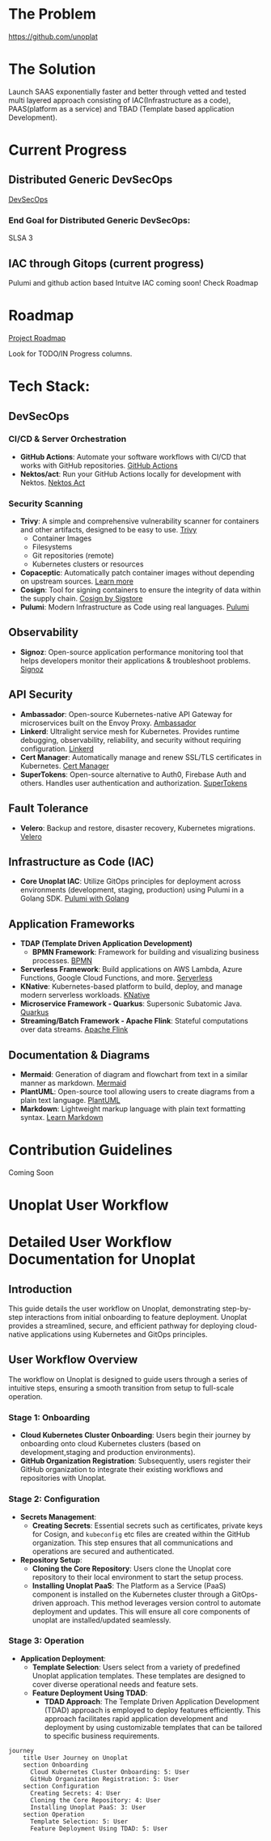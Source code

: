 # The Problem
https://github.com/unoplat

# The Solution
Launch SAAS exponentially faster and better through  vetted and tested multi layered approach consisting of IAC(Infrastructure as a code), PAAS(platform as a service) and TBAD (Template based application Development).

# Current Progress

## Distributed Generic DevSecOps

[DevSecOps](https://github.com/unoplat/unoplat/blob/develop/.github/devSecOps.md)

### End Goal for Distributed Generic DevSecOps:
SLSA 3

## IAC through Gitops (current progress)

Pulumi and github action based Intuitve IAC coming soon! Check Roadmap

# Roadmap

[Project Roadmap](https://github.com/orgs/unoplat/projects/5)

Look for TODO/IN Progress columns.

# Tech Stack:

## DevSecOps 

### CI/CD & Server Orchestration
- **GitHub Actions**: Automate your software workflows with CI/CD that works with GitHub repositories. [GitHub Actions](https://github.com/features/actions)
- **Nektos/act**: Run your GitHub Actions locally for development with Nektos. [Nektos Act](https://github.com/nektos/act)

### Security Scanning
- **Trivy**: A simple and comprehensive vulnerability scanner for containers and other artifacts, designed to be easy to use. [Trivy](https://aquasecurity.github.io/trivy/)
  - Container Images
  - Filesystems
  - Git repositories (remote)
  - Kubernetes clusters or resources
- **Copaceptic**: Automatically patch container images without depending on upstream sources. [Learn more](https://example.com/copaceptic)
- **Cosign**: Tool for signing containers to ensure the integrity of data within the supply chain. [Cosign by Sigstore](https://github.com/sigstore/cosign)
- **Pulumi**: Modern Infrastructure as Code using real languages. [Pulumi](https://www.pulumi.com/)

## Observability
- **Signoz**: Open-source application performance monitoring tool that helps developers monitor their applications & troubleshoot problems. [Signoz](https://signoz.io/)

## API Security
- **Ambassador**: Open-source Kubernetes-native API Gateway for microservices built on the Envoy Proxy. [Ambassador](https://www.getambassador.io/)
- **Linkerd**: Ultralight service mesh for Kubernetes. Provides runtime debugging, observability, reliability, and security without requiring configuration. [Linkerd](https://linkerd.io/)
- **Cert Manager**: Automatically manage and renew SSL/TLS certificates in Kubernetes. [Cert Manager](https://cert-manager.io/)
- **SuperTokens**: Open-source alternative to Auth0, Firebase Auth and others. Handles user authentication and authorization. [SuperTokens](https://supertokens.io/)

## Fault Tolerance
- **Velero**: Backup and restore, disaster recovery, Kubernetes migrations. [Velero](https://velero.io/)

## Infrastructure as Code (IAC)
- **Core Unoplat IAC**: Utilize GitOps principles for deployment across environments (development, staging, production) using Pulumi in a Golang SDK. [Pulumi with Golang](https://www.pulumi.com/docs/intro/languages/go/)

## Application Frameworks
- **TDAP (Template Driven Application Development)**
  - **BPMN Framework**: Framework for building and visualizing business processes. [BPMN](https://bpmn.io/)
- **Serverless Framework**: Build applications on AWS Lambda, Azure Functions, Google Cloud Functions, and more. [Serverless](https://www.serverless.com/)
- **KNative**: Kubernetes-based platform to build, deploy, and manage modern serverless workloads. [KNative](https://knative.dev/)
- **Microservice Framework - Quarkus**: Supersonic Subatomic Java. [Quarkus](https://quarkus.io/)
- **Streaming/Batch Framework - Apache Flink**: Stateful computations over data streams. [Apache Flink](https://flink.apache.org/)

## Documentation & Diagrams
- **Mermaid**: Generation of diagram and flowchart from text in a similar manner as markdown. [Mermaid](https://mermaid-js.github.io/mermaid/)
- **PlantUML**: Open-source tool allowing users to create diagrams from a plain text language. [PlantUML](https://plantuml.com/)
- **Markdown**: Lightweight markup language with plain text formatting syntax. [Learn Markdown](https://www.markdownguide.org/)


# Contribution Guidelines

Coming Soon

# Unoplat User Workflow
# Detailed User Workflow Documentation for Unoplat

## Introduction
This guide details the user workflow on Unoplat, demonstrating step-by-step interactions from initial onboarding to feature deployment. Unoplat provides a streamlined, secure, and efficient pathway for deploying cloud-native applications using Kubernetes and GitOps principles.

## User Workflow Overview
The workflow on Unoplat is designed to guide users through a series of intuitive steps, ensuring a smooth transition from setup to full-scale operation.

### Stage 1: Onboarding
- **Cloud Kubernetes Cluster Onboarding**: Users begin their journey by onboarding onto cloud Kubernetes clusters (based on development,staging and production environments).
- **GitHub Organization Registration**: Subsequently, users register their GitHub organization to integrate their existing workflows and repositories with Unoplat.

### Stage 2: Configuration
- **Secrets Management**:
  - **Creating Secrets**: Essential secrets such as certificates, private keys for Cosign, and `kubeconfig` etc files are created within the GitHub organization. This step ensures that all communications and operations are secured and authenticated.
- **Repository Setup**:
  - **Cloning the Core Repository**: Users clone the Unoplat core repository to their local environment to start the setup process.
  - **Installing Unoplat PaaS**: The Platform as a Service (PaaS) component is installed on the Kubernetes cluster through a GitOps-driven approach. This method leverages version control to automate deployment and updates. This will ensure all  core components of unoplat are installed/updated seamlessly.

### Stage 3: Operation
- **Application Deployment**:
  - **Template Selection**: Users select from a variety of predefined Unoplat application templates. These templates are designed to cover diverse operational needs and feature sets.
  - **Feature Deployment Using TDAD**:
    - **TDAD Approach**: The Template Driven Application Development (TDAD) approach is employed to deploy features efficiently. This approach facilitates rapid application development and deployment by using customizable templates that can be tailored to specific business requirements.


```mermaid
journey
    title User Journey on Unoplat
    section Onboarding
      Cloud Kubernetes Cluster Onboarding: 5: User
      GitHub Organization Registration: 5: User
    section Configuration
      Creating Secrets: 4: User
      Cloning the Core Repository: 4: User
      Installing Unoplat PaaS: 3: User
    section Operation
      Template Selection: 5: User
      Feature Deployment Using TDAD: 5: User
```
